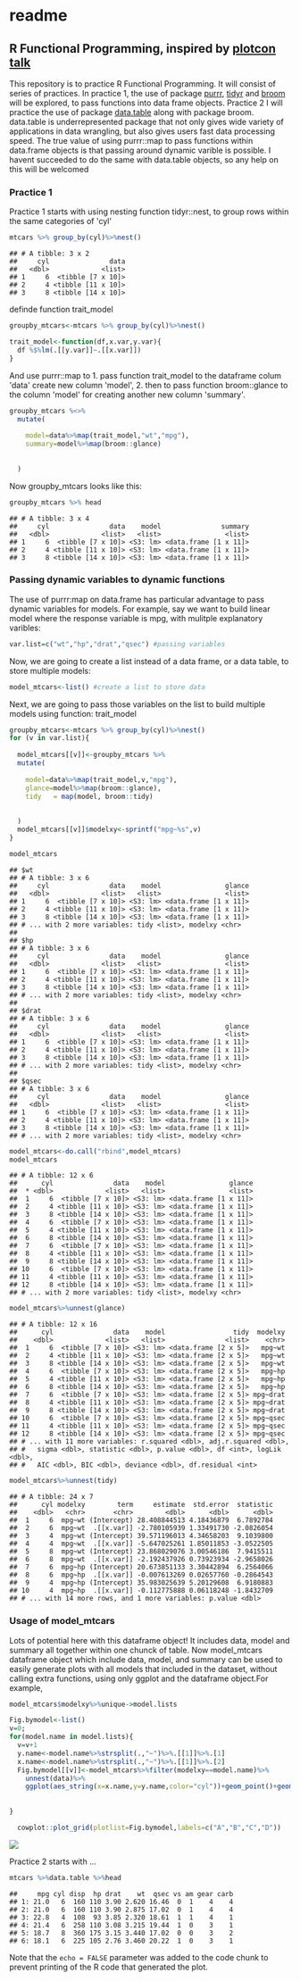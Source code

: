 readme
================

R Functional Programming, inspired by [plotcon talk](https://rstudio-pubs-static.s3.amazonaws.com/237010_6d37553296a34a6c899f2660911f1b17.html)
-----------------------------------------------------------------------------------------------------------------------------------------------

This repository is to practice R Functional Programming. It will consist of series of practices. In practice 1, the use of package [purrr](https://github.com/tidyverse/purrr), [tidyr](http://tidyr.tidyverse.org/) and [broom](https://cran.r-project.org/web/packages/broom/vignettes/broom.html) will be explored, to pass functions into data frame objects. Practice 2 I will practice the use of package [data.table](https://cran.r-project.org/web/packages/data.table/vignettes/datatable-intro.html) along with package broom. data.table is underrepresented package that not only gives wide variety of applications in data wrangling, but also gives users fast data processing speed.
The true value of using purrr::map to pass functions within data.frame objects is that passing around dynamic varible is possible. I havent succeeded to do the same with data.table objects, so any help on this will be welcomed

### Practice 1

Practice 1 starts with using nesting function tidyr::nest, to group rows within the same categories of 'cyl'

``` r
mtcars %>% group_by(cyl)%>%nest()
```

    ## # A tibble: 3 x 2
    ##     cyl               data
    ##   <dbl>             <list>
    ## 1     6  <tibble [7 x 10]>
    ## 2     4 <tibble [11 x 10]>
    ## 3     8 <tibble [14 x 10]>

definde function trait\_model

``` r
groupby_mtcars<-mtcars %>% group_by(cyl)%>%nest()

trait_model<-function(df,x.var,y.var){
  df %$%lm(.[[y.var]]~.[[x.var]])  
}
```

And use purrr::map to 1. pass function trait\_model to the dataframe colum 'data' create new column 'model', 2. then to pass function broom::glance to the column 'model' for creating another new column 'summary'.

``` r
groupby_mtcars %<>% 
  mutate(
    
    model=data%>%map(trait_model,"wt","mpg"),
    summary=model%>%map(broom::glance)
    
    
  )
```

Now groupby\_mtcars looks like this:

``` r
groupby_mtcars %>% head
```

    ## # A tibble: 3 x 4
    ##     cyl               data    model               summary
    ##   <dbl>             <list>   <list>                <list>
    ## 1     6  <tibble [7 x 10]> <S3: lm> <data.frame [1 x 11]>
    ## 2     4 <tibble [11 x 10]> <S3: lm> <data.frame [1 x 11]>
    ## 3     8 <tibble [14 x 10]> <S3: lm> <data.frame [1 x 11]>

### Passing dynamic variables to dynamic functions

The use of purrr:map on data.frame has particular advantage to pass dynamic variables for models. For example, say we want to build linear model where the response variable is mpg, with mulitple explanatory varibles:

``` r
var.list=c("wt","hp","drat","qsec") #passing variables 
```

Now, we are going to create a list instead of a data frame, or a data table, to store multiple models:

``` r
model_mtcars<-list() #create a list to store data
```

Next, we are going to pass those variables on the list to build multiple models using function: trait\_model

``` r
groupby_mtcars<-mtcars %>% group_by(cyl)%>%nest()
for (v in var.list){
  
  model_mtcars[[v]]<-groupby_mtcars %>% 
  mutate(
    
    model=data%>%map(trait_model,v,"mpg"),
    glance=model%>%map(broom::glance),
    tidy   = map(model, broom::tidy)
    
    
  )
  model_mtcars[[v]]$modelxy<-sprintf("mpg~%s",v)
}

model_mtcars
```

    ## $wt
    ## # A tibble: 3 x 6
    ##     cyl               data    model                glance
    ##   <dbl>             <list>   <list>                <list>
    ## 1     6  <tibble [7 x 10]> <S3: lm> <data.frame [1 x 11]>
    ## 2     4 <tibble [11 x 10]> <S3: lm> <data.frame [1 x 11]>
    ## 3     8 <tibble [14 x 10]> <S3: lm> <data.frame [1 x 11]>
    ## # ... with 2 more variables: tidy <list>, modelxy <chr>
    ## 
    ## $hp
    ## # A tibble: 3 x 6
    ##     cyl               data    model                glance
    ##   <dbl>             <list>   <list>                <list>
    ## 1     6  <tibble [7 x 10]> <S3: lm> <data.frame [1 x 11]>
    ## 2     4 <tibble [11 x 10]> <S3: lm> <data.frame [1 x 11]>
    ## 3     8 <tibble [14 x 10]> <S3: lm> <data.frame [1 x 11]>
    ## # ... with 2 more variables: tidy <list>, modelxy <chr>
    ## 
    ## $drat
    ## # A tibble: 3 x 6
    ##     cyl               data    model                glance
    ##   <dbl>             <list>   <list>                <list>
    ## 1     6  <tibble [7 x 10]> <S3: lm> <data.frame [1 x 11]>
    ## 2     4 <tibble [11 x 10]> <S3: lm> <data.frame [1 x 11]>
    ## 3     8 <tibble [14 x 10]> <S3: lm> <data.frame [1 x 11]>
    ## # ... with 2 more variables: tidy <list>, modelxy <chr>
    ## 
    ## $qsec
    ## # A tibble: 3 x 6
    ##     cyl               data    model                glance
    ##   <dbl>             <list>   <list>                <list>
    ## 1     6  <tibble [7 x 10]> <S3: lm> <data.frame [1 x 11]>
    ## 2     4 <tibble [11 x 10]> <S3: lm> <data.frame [1 x 11]>
    ## 3     8 <tibble [14 x 10]> <S3: lm> <data.frame [1 x 11]>
    ## # ... with 2 more variables: tidy <list>, modelxy <chr>

``` r
model_mtcars<-do.call("rbind",model_mtcars)
model_mtcars
```

    ## # A tibble: 12 x 6
    ##      cyl               data    model                glance
    ##  * <dbl>             <list>   <list>                <list>
    ##  1     6  <tibble [7 x 10]> <S3: lm> <data.frame [1 x 11]>
    ##  2     4 <tibble [11 x 10]> <S3: lm> <data.frame [1 x 11]>
    ##  3     8 <tibble [14 x 10]> <S3: lm> <data.frame [1 x 11]>
    ##  4     6  <tibble [7 x 10]> <S3: lm> <data.frame [1 x 11]>
    ##  5     4 <tibble [11 x 10]> <S3: lm> <data.frame [1 x 11]>
    ##  6     8 <tibble [14 x 10]> <S3: lm> <data.frame [1 x 11]>
    ##  7     6  <tibble [7 x 10]> <S3: lm> <data.frame [1 x 11]>
    ##  8     4 <tibble [11 x 10]> <S3: lm> <data.frame [1 x 11]>
    ##  9     8 <tibble [14 x 10]> <S3: lm> <data.frame [1 x 11]>
    ## 10     6  <tibble [7 x 10]> <S3: lm> <data.frame [1 x 11]>
    ## 11     4 <tibble [11 x 10]> <S3: lm> <data.frame [1 x 11]>
    ## 12     8 <tibble [14 x 10]> <S3: lm> <data.frame [1 x 11]>
    ## # ... with 2 more variables: tidy <list>, modelxy <chr>

``` r
model_mtcars%>%unnest(glance)
```

    ## # A tibble: 12 x 16
    ##      cyl               data    model                 tidy  modelxy
    ##    <dbl>             <list>   <list>               <list>    <chr>
    ##  1     6  <tibble [7 x 10]> <S3: lm> <data.frame [2 x 5]>   mpg~wt
    ##  2     4 <tibble [11 x 10]> <S3: lm> <data.frame [2 x 5]>   mpg~wt
    ##  3     8 <tibble [14 x 10]> <S3: lm> <data.frame [2 x 5]>   mpg~wt
    ##  4     6  <tibble [7 x 10]> <S3: lm> <data.frame [2 x 5]>   mpg~hp
    ##  5     4 <tibble [11 x 10]> <S3: lm> <data.frame [2 x 5]>   mpg~hp
    ##  6     8 <tibble [14 x 10]> <S3: lm> <data.frame [2 x 5]>   mpg~hp
    ##  7     6  <tibble [7 x 10]> <S3: lm> <data.frame [2 x 5]> mpg~drat
    ##  8     4 <tibble [11 x 10]> <S3: lm> <data.frame [2 x 5]> mpg~drat
    ##  9     8 <tibble [14 x 10]> <S3: lm> <data.frame [2 x 5]> mpg~drat
    ## 10     6  <tibble [7 x 10]> <S3: lm> <data.frame [2 x 5]> mpg~qsec
    ## 11     4 <tibble [11 x 10]> <S3: lm> <data.frame [2 x 5]> mpg~qsec
    ## 12     8 <tibble [14 x 10]> <S3: lm> <data.frame [2 x 5]> mpg~qsec
    ## # ... with 11 more variables: r.squared <dbl>, adj.r.squared <dbl>,
    ## #   sigma <dbl>, statistic <dbl>, p.value <dbl>, df <int>, logLik <dbl>,
    ## #   AIC <dbl>, BIC <dbl>, deviance <dbl>, df.residual <int>

``` r
model_mtcars%>%unnest(tidy)
```

    ## # A tibble: 24 x 7
    ##      cyl modelxy        term     estimate  std.error  statistic
    ##    <dbl>   <chr>       <chr>        <dbl>      <dbl>      <dbl>
    ##  1     6  mpg~wt (Intercept) 28.408844513 4.18436879  6.7892784
    ##  2     6  mpg~wt  .[[x.var]] -2.780105939 1.33491730 -2.0826054
    ##  3     4  mpg~wt (Intercept) 39.571196013 4.34658203  9.1039800
    ##  4     4  mpg~wt  .[[x.var]] -5.647025261 1.85011853 -3.0522505
    ##  5     8  mpg~wt (Intercept) 23.868029076 3.00546186  7.9415511
    ##  6     8  mpg~wt  .[[x.var]] -2.192437926 0.73923934 -2.9658026
    ##  7     6  mpg~hp (Intercept) 20.673851133 3.30442894  6.2564066
    ##  8     6  mpg~hp  .[[x.var]] -0.007613269 0.02657760 -0.2864543
    ##  9     4  mpg~hp (Intercept) 35.983025639 5.20129608  6.9180883
    ## 10     4  mpg~hp  .[[x.var]] -0.112775888 0.06118248 -1.8432709
    ## # ... with 14 more rows, and 1 more variables: p.value <dbl>

### Usage of model\_mtcars

Lots of potential here with this dataframe object! It includes data, model and summary all together within one chunck of table. Now model\_mtcars dataframe object which include data, model, and summary can be used to easily generate plots with all models that included in the dataset, without calling extra functions, using only ggplot and the dataframe object.For example,

``` r
model_mtcars$modelxy%>%unique->model.lists

Fig.bymodel<-list()
v=0;
for(model.name in model.lists){
  v=v+1
  y.name<-model.name%>%strsplit(.,"~")%>%.[[1]]%>%.[1]
  x.name<-model.name%>%strsplit(.,"~")%>%.[[1]]%>%.[2]
  Fig.bymodel[[v]]<-model_mtcars%>%filter(modelxy==model.name)%>%
    unnest(data)%>%
    ggplot(aes_string(x=x.name,y=y.name,color="cyl"))+geom_point()+geom_smooth(method="lm")
  
  
}

  cowplot::plot_grid(plotlist=Fig.bymodel,labels=c("A","B","C","D"))
```

![](readme_files/figure-markdown_github-ascii_identifiers/unnamed-chunk-11-1.png)

Practice 2 starts with ...

``` r
mtcars %>%data.table %>%head
```

    ##     mpg cyl disp  hp drat    wt  qsec vs am gear carb
    ## 1: 21.0   6  160 110 3.90 2.620 16.46  0  1    4    4
    ## 2: 21.0   6  160 110 3.90 2.875 17.02  0  1    4    4
    ## 3: 22.8   4  108  93 3.85 2.320 18.61  1  1    4    1
    ## 4: 21.4   6  258 110 3.08 3.215 19.44  1  0    3    1
    ## 5: 18.7   8  360 175 3.15 3.440 17.02  0  0    3    2
    ## 6: 18.1   6  225 105 2.76 3.460 20.22  1  0    3    1

Note that the `echo = FALSE` parameter was added to the code chunk to prevent printing of the R code that generated the plot.
